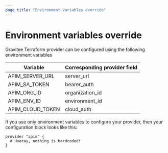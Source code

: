 ```yaml
---
page_title: "Environment variables override"
---
```


# Environment variables override

Gravitee Terraform provider can be configured using the following environment variables

| Variable         | Corresponding provider field |
|------------------|------------------------------|
| APIM_SERVER_URL  | server_url                   |
| APIM_SA_TOKEN    | bearer_auth                  |
| APIM_ORG_ID      | organization_id              |
| APIM_ENV_ID      | environment_id               |
| APIM_CLOUD_TOKEN | cloud_auth                   |

If you use only environment variables to configure your provider, then your configuration block looks like this:

```hcl
provider "apim" {
  # Hooray, nothing is hardcoded!
}
```